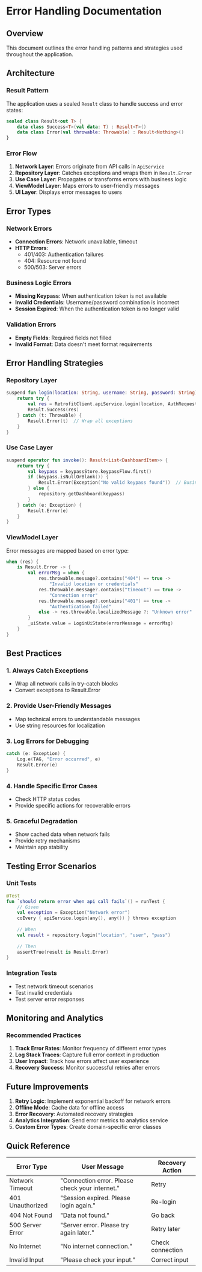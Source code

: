 # Error Handling Documentation

## Overview
This document outlines the error handling patterns and strategies used throughout the application.

## Architecture

### Result Pattern
The application uses a sealed `Result` class to handle success and error states:

```kotlin
sealed class Result<out T> {
    data class Success<T>(val data: T) : Result<T>()
    data class Error(val throwable: Throwable) : Result<Nothing>()
}
```

### Error Flow
1. **Network Layer**: Errors originate from API calls in `ApiService`
2. **Repository Layer**: Catches exceptions and wraps them in `Result.Error`
3. **Use Case Layer**: Propagates or transforms errors with business logic
4. **ViewModel Layer**: Maps errors to user-friendly messages
5. **UI Layer**: Displays error messages to users

## Error Types

### Network Errors
- **Connection Errors**: Network unavailable, timeout
- **HTTP Errors**: 
  - 401/403: Authentication failures
  - 404: Resource not found
  - 500/503: Server errors

### Business Logic Errors
- **Missing Keypass**: When authentication token is not available
- **Invalid Credentials**: Username/password combination is incorrect
- **Session Expired**: When the authentication token is no longer valid

### Validation Errors
- **Empty Fields**: Required fields not filled
- **Invalid Format**: Data doesn't meet format requirements

## Error Handling Strategies

### Repository Layer
```kotlin
suspend fun login(location: String, username: String, password: String): Result<AuthResponse> {
    return try {
        val res = RetrofitClient.apiService.login(location, AuthRequest(username, password))
        Result.Success(res)
    } catch (t: Throwable) {
        Result.Error(t)  // Wrap all exceptions
    }
}
```

### Use Case Layer
```kotlin
suspend operator fun invoke(): Result<List<DashboardItem>> {
    return try {
        val keypass = keypassStore.keypassFlow.first()
        if (keypass.isNullOrBlank()) {
            Result.Error(Exception("No valid keypass found"))  // Business logic error
        } else {
            repository.getDashboard(keypass)
        }
    } catch (e: Exception) {
        Result.Error(e)
    }
}
```

### ViewModel Layer
Error messages are mapped based on error type:

```kotlin
when (res) {
    is Result.Error -> {
        val errorMsg = when {
            res.throwable.message?.contains("404") == true -> 
                "Invalid location or credentials"
            res.throwable.message?.contains("timeout") == true -> 
                "Connection error"
            res.throwable.message?.contains("401") == true -> 
                "Authentication failed"
            else -> res.throwable.localizedMessage ?: "Unknown error"
        }
        _uiState.value = LoginUiState(errorMessage = errorMsg)
    }
}
```

## Best Practices

### 1. Always Catch Exceptions
- Wrap all network calls in try-catch blocks
- Convert exceptions to Result.Error

### 2. Provide User-Friendly Messages
- Map technical errors to understandable messages
- Use string resources for localization

### 3. Log Errors for Debugging
```kotlin
catch (e: Exception) {
    Log.e(TAG, "Error occurred", e)
    Result.Error(e)
}
```

### 4. Handle Specific Error Cases
- Check HTTP status codes
- Provide specific actions for recoverable errors

### 5. Graceful Degradation
- Show cached data when network fails
- Provide retry mechanisms
- Maintain app stability

## Testing Error Scenarios

### Unit Tests
```kotlin
@Test
fun `should return error when api call fails`() = runTest {
    // Given
    val exception = Exception("Network error")
    coEvery { apiService.login(any(), any()) } throws exception
    
    // When
    val result = repository.login("location", "user", "pass")
    
    // Then
    assertTrue(result is Result.Error)
}
```

### Integration Tests
- Test network timeout scenarios
- Test invalid credentials
- Test server error responses

## Monitoring and Analytics

### Recommended Practices
1. **Track Error Rates**: Monitor frequency of different error types
2. **Log Stack Traces**: Capture full error context in production
3. **User Impact**: Track how errors affect user experience
4. **Recovery Success**: Monitor successful retries after errors

## Future Improvements

1. **Retry Logic**: Implement exponential backoff for network errors
2. **Offline Mode**: Cache data for offline access
3. **Error Recovery**: Automated recovery strategies
4. **Analytics Integration**: Send error metrics to analytics service
5. **Custom Error Types**: Create domain-specific error classes

## Quick Reference

| Error Type | User Message | Recovery Action |
|------------|--------------|-----------------|
| Network Timeout | "Connection error. Please check your internet." | Retry |
| 401 Unauthorized | "Session expired. Please login again." | Re-login |
| 404 Not Found | "Data not found." | Go back |
| 500 Server Error | "Server error. Please try again later." | Retry later |
| No Internet | "No internet connection." | Check connection |
| Invalid Input | "Please check your input." | Correct input |